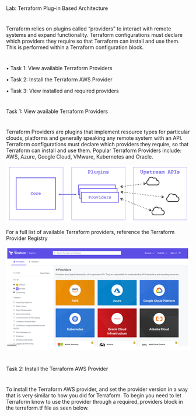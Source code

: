 #
Lab: Terraform Plug-in Based Architecture
#
Terraform relies on plugins called “providers” to interact with remote systems and expand functionality. Terraform configurations must declare which providers they require so that Terraform can install and use them. This is performed within a Terraform configuration block.
#

• Task 1: View available Terraform Providers

• Task 2: Install the Terraform AWS Provider

• Task 3: View installed and required providers

#
Task 1: View available Terraform Providers
#
Terraform Providers are plugins that implement resource types for particular clouds, platforms and generally speaking any remote system with an API. Terraform configurations must declare which providers they require, so that Terraform can install and use them. Popular Terraform Providers include: AWS, Azure, Google Cloud, VMware, Kubernetes and Oracle.

![alt text](images/image.png)

For a full list of available Terraform providers, reference the Terraform Provider Registry

![alt text](images/image1.png)

#
Task 2: Install the Terraform AWS Provider
#
To install the Terraform AWS provider, and set the provider version in a way that is very similar to how you did for Terraform. To begin you need to let Terraform know to use the provider through a required_providers block in the terraform.tf file as seen below.